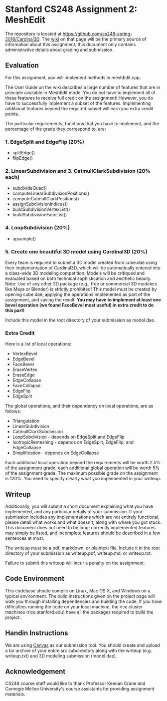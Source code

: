 # Stanford CS248 Assignment 2: MeshEdit
The repository is located at https://github.com/cs248-spring-2018/Cardinal3D. The [wiki](https://github.com/cs248-spring-2018/Cardinal3D/wiki) on that page will be the primary source of information about this assignment, this document only contains administrative details about grading and submission.

## Evaluation
For this assignment, you will implement methods in meshEdit.cpp.

The User Guide on the wiki describes a large number of features that are in principle available in MeshEdit mode. You do not have to implement all of these features to receive full credit on the assignment! However, you do have to successfully implement a subset of the features. Implementing additional features beyond the required subset will earn you extra credit points.

The particular requirements, functions that you have to implement, and the percentage of the grade they correspond to, are:

### 1. EdgeSplit and EdgeFlip (20%)

 - splitEdge()
 - flipEdge()
 
### 2. LinearSubdivision and 3. CatmullClarkSubdivision (20% each)

 - subdivideQuad()
 - computeLinearSubdivisionPositions()
 - computeCatmullClarkPositions()
 - assignSubdivisionIndices()
 - buildSubdivisionVertexList()
 - buildSubdivisionFaceList()
 
### 4. LoopSubdivision (20%)

 - upsample()
 
### 5. Create one beautiful 3D model using Cardinal3D (20%)

Every team is required to submit a 3D model created from cube.dae using their implementation of Cardinal3D, which will be automatically entered into a class-wide 3D modeling competition. Models will be critiqued and evaluated based on both technical sophistication and aesthetic beauty. Note: Use of any other 3D package (e.g., free or commercial 3D modelers like Maya or Blender) is strictly prohibited! This model must be created by opening cube.dae, applying the operations implemented as part of the assignment, and saving the result.
**You may have to implement at least one bevel operation (we found FaceBevel most useful) in extra credit to do this part!**

Include this model in the root directory of your submission as model.dae.

### Extra Credit

Here is a list of local operations:

 - VertexBevel
 - EdgeBevel
 - FaceBevel
 - EraseVertex
 - EraseEdge
 - EdgeCollapse
 - FaceCollapse
 - EdgeFlip
 - EdgeSplit

The global operations, and their dependency on local operations, are as follows:

 - Triangulation
 - LinearSubdivision
 - CatmullClarkSubdivision
 - LoopSubdivision - depends on EdgeSplit and EdgeFlip
 - IsotropicRemeshing - depends on EdgeSplit, EdgeFlip, and EdgeCollapse
 - Simplification - depends on EdgeCollapse
 
Each additional local operation beyond the requirements will be worth 2.5% of the assignment grade; each additional global operation will be worth 5% of the assignment grade. The maximum possible grade on the assignment is 120%. You need to specify clearly what you implemented in your writeup.

## Writeup
Additionally, you will submit a short document explaining what you have implemented, and any particular details of your submission. If your submission includes any implementations which are not entirely functional, please detail what works and what doesn't, along with where you got stuck. This document does not need to be long; correctly implemented features may simply be listed, and incomplete features should be described in a few sentences at most.

The writeup must be a pdf, markdown, or plaintext file. Include it in the root directory of your submission as writeup.pdf, writeup.md, or writeup.txt.

Failure to submit this writeup will incur a penalty on the assignment.

## Code Environment
This codebase should compile on Linux, Mac OS X, and Windows on a typical environment. The build instructions given on the project page will walk you through installing dependencies and building the code. If you have difficulties running the code on your local machine, the rice cluster machines (rice.stanford.edu) have all the packages required to build the project.

## Handin Instructions
We are using [Canvas](https://canvas.stanford.edu) as our submission tool. You should create and upload a tar archive of your entire src subdirectory along with the writeup (e.g. writeup.txt) and 3D modeling submission (model.dae).

## Acknowledgement

CS248 course staff would like to thank Professor Keenan Crane and Carnegie Mellon University's course assistants for providing assignment materials.
